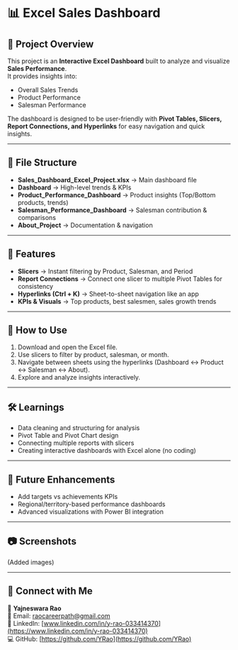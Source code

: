 # 📊 Excel Sales Dashboard

## 📌 Project Overview
This project is an **Interactive Excel Dashboard** built to analyze and visualize **Sales Performance**.  
It provides insights into:
- Overall Sales Trends
- Product Performance
- Salesman Performance  

The dashboard is designed to be user-friendly with **Pivot Tables, Slicers, Report Connections, and Hyperlinks** for easy navigation and quick insights.

---

## 📂 File Structure
- **Sales_Dashboard_Excel_Project.xlsx** → Main dashboard file
- **Dashboard** → High-level trends & KPIs
- **Product_Performance_Dashboard** → Product insights (Top/Bottom products, trends)
- **Salesman_Performance_Dashboard** → Salesman contribution & comparisons
- **About_Project** → Documentation & navigation

---

## 🔗 Features
- **Slicers** → Instant filtering by Product, Salesman, and Period  
- **Report Connections** → Connect one slicer to multiple Pivot Tables for consistency  
- **Hyperlinks (Ctrl + K)** → Sheet-to-sheet navigation like an app  
- **KPIs & Visuals** → Top products, best salesmen, sales growth trends  

---

## 🚀 How to Use
1. Download and open the Excel file.  
2. Use slicers to filter by product, salesman, or month.  
3. Navigate between sheets using the hyperlinks (Dashboard ↔ Product ↔ Salesman ↔ About).  
4. Explore and analyze insights interactively.  

---

## 🛠️ Learnings
- Data cleaning and structuring for analysis  
- Pivot Table and Pivot Chart design  
- Connecting multiple reports with slicers  
- Creating interactive dashboards with Excel alone (no coding)  

---

## 📌 Future Enhancements
- Add targets vs achievements KPIs  
- Regional/territory-based performance dashboards  
- Advanced visualizations with Power BI integration  

---

## 📷 Screenshots
(Added images)  

---

## 🙌 Connect with Me
👤 **Yajneswara Rao**  
📧 Email: [raocareerpath@gmail.com](mailto:raocareerpath@gmail.com)  
🔗 LinkedIn: [www.linkedin.com/in/y-rao-033414370](https://www.linkedin.com/in/y-rao-033414370)  
💻 GitHub: [[https://github.com/YRao](https://github.com/YRao)  ](https://github.com/RaoCareerPath)
